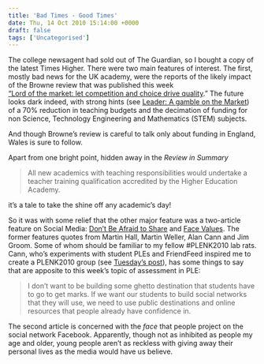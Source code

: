 ```yaml
---
title: 'Bad Times - Good Times'
date: Thu, 14 Oct 2010 15:14:00 +0000
draft: false
tags: ['Uncategorised']
---
```


The college newsagent had sold out of The Guardian, so I bought a copy of the latest Times Higher. There were two main features of interest. The first, mostly bad news for the UK academy, were the reports of the likely impact of the Browne review that was published this week  
[“Lord of the market: let competition and choice drive quality](http://www.timeshighereducation.co.uk/story.asp?sectioncode=26&storycode=413842&c=1).” The future looks dark indeed, with strong hints (see [Leader: A gamble on the Market](http://www.timeshighereducation.co.uk/story.asp?sectioncode=26&storycode=413841&c=1)) of a 70% reduction in teaching budgets and the decimation of funding for non Science, Technology Engineering and Mathematics (STEM) subjects.

And though Browne’s review is careful to talk only about funding in England, Wales is sure to follow.

Apart from one bright point, hidden away in the _Review in Summary_

> All new academics with teaching responsibilities would undertake a teacher training qualification accredited by the Higher Education Academy.

it’s a tale to take the shine off any academic’s day!

So it was with some relief that the other major feature was a two-article feature on Social Media: [Don’t Be Afraid to Share](http://www.timeshighereducation.co.uk/story.asp?sectioncode=26&storycode=413795&c=2) and [Face Values](http://www.timeshighereducation.co.uk/story.asp?sectioncode=26&storycode=413796&c=1). The former features quotes from Martin Hall, Martin Weller, Alan Cann and Jim Groom. Some of whom should be familiar to my fellow #PLENK2010 lab rats. Cann, who’s experiments with student PLEs and FriendFeed inspired me to create a PLENK2010 group (see [Tuesday’s post](http://blog.cpjobling.org/2010/10/friendfeed-groups-social-network-for.html)), has some things to say that are apposite to this week’s topic of assessment in PLE:

> I don’t want to be building some ghetto destination that students have to go to get marks. If we want our students to build social networks that they will use, we need to use public destinations and online resources that people already have confidence in.

The second article is concerned with the _face_ that people project on the social network Facebook. Apparently, though not as inhibited as people my age and older, young people aren’t as reckless with giving away their personal lives as the media would have us believe.